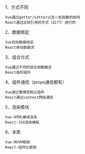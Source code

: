 1、方式不同
```
Vue通过getter/setter以及一些函数的劫持
React通过比较引用的方式（diff）进行的
```
2、数据绑定
```
Vue双向数据绑定
React单向数据流
```
3、组合方式
```
Vue通过不同的组合函数融合
React高阶组件
```
4、组件通信（props通信都有）
```
Vue通过事情控制父组件
React通过context跨级通信
```
5、渲染模块
```
Vue-HTML模块渲染
React-JSX渲染模板
```
6、本质
```
Vue-MVVM框架
React-组件化框架
```